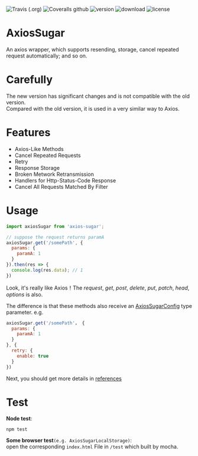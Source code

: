 ![Travis (.org)](https://img.shields.io/travis/maoyonglong/axios-sugar)
![Coveralls github](https://img.shields.io/coveralls/github/maoyonglong/axios-sugar)
![version](https://img.shields.io/npm/v/axios-sugar)
![download](https://img.shields.io/npm/dm/axios-sugar)
![license](https://img.shields.io/badge/license-MIT-brightgreen)

# AxiosSugar
An axios wrapper, which supports resending, storage, cancel repeated request automatically; and so on.

# Carefully
The new version has significant changes and is not compatible with the old version.    
Compared with the old version, it is used in a very similar way to Axios.

# Features
* Axios-Like Methods 
* Cancel Repeated Requests
* Retry
* Response Storage
* Broken Metwork Retransmission
* Handlers for Http-Status-Code Response
* Cancel All Requests Matched By Filter

# Usage
```js
import axiosSugar from 'axios-sugar';

// suppose the request returns paramA
axiosSugar.get('/somePath', {
  params: {
    paramA: 1
  }
}).then(res => {
  console.log(res.data); // 1
})
```
Look, it's really like Axios！The *request*, *get*, *post*, *delete*, *put*, *patch*, *head*, *options* is also.  
  
The difference is that these methods also receive an [AxiosSugarConfig](#AxiosSugarConfig) type parameter.
e.g.  
```js
axiosSugar.get('/somePath'， {
  params: {
    paramA: 1
  }
}, {
  retry: {
    enable: true
  }
})
```
Next, you should get more details in [references]()

# Test
**Node test**:
```
npm test
```
**Some browser test**`(e.g. AxiosSugarLocalStorage)`:  
open the corresponding `index.html` File in `/test` which built by mocha.
